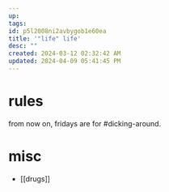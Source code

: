 ```yaml
---
up: 
tags: 
id: p5l2008ni2avbygob1e60ea
title: '"life" life'
desc: ""
created: 2024-03-12 02:32:42 AM
updated: 2024-04-09 05:41:45 PM
---
```

# rules
from now on, fridays are for #dicking-around. 

# misc
- [[drugs]]
